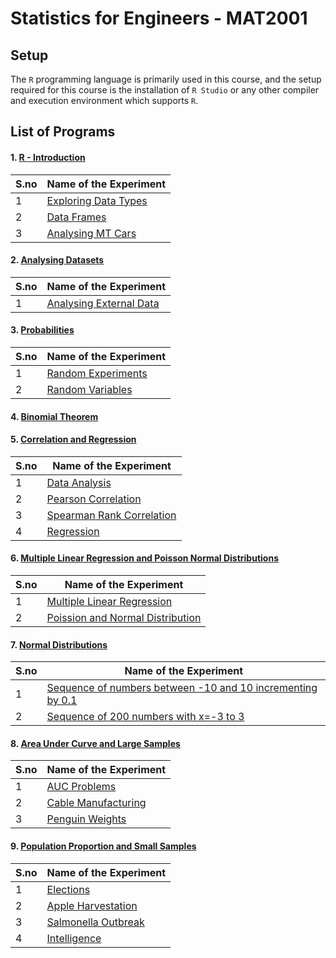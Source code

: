 # Statistics for Engineers - MAT2001


## Setup

The `R` programming language is primarily used in this course, and the setup required for this course is the installation of `R Studio` or any other compiler and execution environment which supports `R`.



## List of Programs

#### 1. [R - Introduction](./R_Introduction_Lab_1)

| S.no | Name of the Experiment |
| ---- | --------------------- |
| 1 | [Exploring Data Types](./R_Introduction_Lab_1/data_types.r) |
| 2 | [Data Frames](./R_Introduction_Lab_1/data_frames.r) |
| 3 | [Analysing MT Cars](./R_Introduction_Lab_1/mt_cars.r) |


#### 2. [Analysing Datasets](./Data_Analysis_Lab_2)

| S.no | Name of the Experiment |
| ---- | --------------------- |
| 1 | [Analysing External Data](./Data_Analysis_Lab_2/data_analysis.r) |


#### 3. [Probabilities](./Probabilities_Lab_3)

| S.no | Name of the Experiment |
| ---- | --------------------- |
| 1 | [Random Experiments](./Probabilities_Lab_3/random_experiments.r) |
| 2 | [Random Variables](./Probabilities_Lab_3/random_variables.r) |


#### 4. [Binomial Theorem](./Binomial_Theorem_Lab_4)


#### 5. [Correlation and Regression](./Correlation_and_Regression_Lab_5)

| S.no | Name of the Experiment |
| ---- | --------------------- |
| 1 | [Data Analysis](./Correlation_and_Regression_Lab_5/data_analysis.r) |
| 2 | [Pearson Correlation](./Correlation_and_Regression_Lab_5/pearson.r) |
| 3 | [Spearman Rank Correlation](./Correlation_and_Regression_Lab_5/spearman.r) |
| 4 | [Regression](./Correlation_and_Regression_Lab_5/regression.r) |


#### 6. [Multiple Linear Regression and Poisson Normal Distributions](./Regression_and_Distribution_Lab_6)

| S.no | Name of the Experiment |
| ---- | --------------------- |
| 1 | [Multiple Linear Regression](./Regression_and_Distribution_Lab_6/multiple_linear_regression.r) |
| 2 | [Poission and Normal Distribution](./Regression_and_Distribution_Lab_6/pearson.r) |


#### 7. [Normal Distributions](./Normal_Distribution_Lab_7)

| S.no | Name of the Experiment |
| ---- | --------------------- |
| 1 | [Sequence of numbers between -10 and 10 incrementing by 0.1](./Normal_Distribution_Lab_7/sequence_1.r) |
| 2 | [Sequence of 200 numbers with x=-3 to 3](./Normal_Distribution_Lab_7/sequence_2.r) |


#### 8. [Area Under Curve and Large Samples](./AUC_and_Large_Samples_Lab_8)

| S.no | Name of the Experiment |
| ---- | --------------------- |
| 1 | [AUC Problems](./AUC_and_Large_Samples_Lab_8/auc_problems.r) |
| 2 | [Cable Manufacturing](./AUC_and_Large_Samples_Lab_8/cable_mannufacturing.r) |
| 3 | [Penguin Weights](./AUC_and_Large_Samples_Lab_8/penguin_weights.r) |


#### 9. [Population Proportion and Small Samples](./Population_Proportion_and_Small_Samples_Lab_9)

| S.no | Name of the Experiment |
| ---- | --------------------- |
| 1 | [Elections](./Population_Proportion_and_Small_Samples_Lab_9/elections.r) |
| 2 | [Apple Harvestation](./Population_Proportion_and_Small_Samples_Lab_9/apple_harvestation.r) |
| 3 | [Salmonella Outbreak](./Population_Proportion_and_Small_Samples_Lab_9/salmonella_outbreak.r) |
| 4 | [Intelligence](./Population_Proportion_and_Small_Samples_Lab_9/intelligence.r) |
